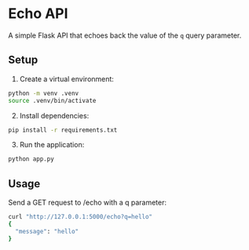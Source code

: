 # Echo API

A simple Flask API that echoes back the value of the `q` query parameter.

## Setup

1. Create a virtual environment:

```sh
python -m venv .venv
source .venv/bin/activate
```

2. Install dependencies:

```sh
pip install -r requirements.txt
```

3. Run the application:

```sh
python app.py
```

## Usage

Send a GET request to /echo with a q parameter:

```sh
curl "http://127.0.0.1:5000/echo?q=hello"
{
  "message": "hello"
}
```